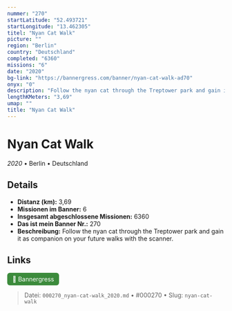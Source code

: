 ```yaml
---
nummer: "270"
startLatitude: "52.493721"
startLongitude: "13.462305"
titel: "Nyan Cat Walk"
picture: ""
region: "Berlin"
country: "Deutschland"
completed: "6360"
missions: "6"
date: "2020"
bg-link: "https://bannergress.com/banner/nyan-cat-walk-ad70"
onyx: "0"
description: "Follow the nyan cat through the Treptower park and gain it as companion on your future walks with the scanner."
lengthKMeters: "3,69"
umap: ""
title: "Nyan Cat Walk"
---
```

# Nyan Cat Walk

*2020* • Berlin • Deutschland



## Details
- **Distanz (km):** 3,69
- **Missionen im Banner:** 6
- **Insgesamt abgeschlossene Missionen:** 6360
- **Das ist mein Banner Nr.:** 270
- **Beschreibung:** Follow the nyan cat through the Treptower park and gain it as companion on your future walks with the scanner.


## Links
<div style="margin-top: 0.5em;">
<a href="https://bannergress.com/banner/nyan-cat-walk-ad70" target="_blank" style="display:inline-block;margin-right:8px;padding:6px 12px;background-color:#3c8b3c;color:white;text-decoration:none;border-radius:6px;">🔗 Bannergress</a>

</div>


> Datei: `000270_nyan-cat-walk_2020.md` • #000270 • Slug: `nyan-cat-walk`
